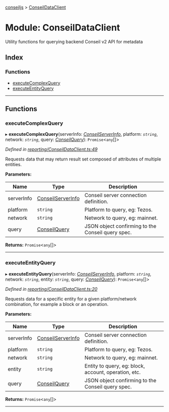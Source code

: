 [conseiljs](../README.md) > [ConseilDataClient](../modules/conseildataclient.md)

# Module: ConseilDataClient

Utility functions for querying backend Conseil v2 API for metadata

## Index

### Functions

* [executeComplexQuery](conseildataclient.md#executecomplexquery)
* [executeEntityQuery](conseildataclient.md#executeentityquery)

---

## Functions

<a id="executecomplexquery"></a>

###  executeComplexQuery

▸ **executeComplexQuery**(serverInfo: *[ConseilServerInfo](../interfaces/conseilserverinfo.md)*, platform: *`string`*, network: *`string`*, query: *[ConseilQuery](../interfaces/conseilquery.md)*): `Promise`<`any`[]>

*Defined in [reporting/ConseilDataClient.ts:49](https://github.com/Cryptonomic/ConseilJS/blob/688e74f/src/reporting/ConseilDataClient.ts#L49)*

Requests data that may return result set composed of attributes of multiple entities.

**Parameters:**

| Name | Type | Description |
| ------ | ------ | ------ |
| serverInfo | [ConseilServerInfo](../interfaces/conseilserverinfo.md) |  Conseil server connection definition. |
| platform | `string` |  Platform to query, eg: Tezos. |
| network | `string` |  Network to query, eg: mainnet. |
| query | [ConseilQuery](../interfaces/conseilquery.md) |  JSON object confirming to the Conseil query spec. |

**Returns:** `Promise`<`any`[]>

___
<a id="executeentityquery"></a>

###  executeEntityQuery

▸ **executeEntityQuery**(serverInfo: *[ConseilServerInfo](../interfaces/conseilserverinfo.md)*, platform: *`string`*, network: *`string`*, entity: *`string`*, query: *[ConseilQuery](../interfaces/conseilquery.md)*): `Promise`<`any`[]>

*Defined in [reporting/ConseilDataClient.ts:20](https://github.com/Cryptonomic/ConseilJS/blob/688e74f/src/reporting/ConseilDataClient.ts#L20)*

Requests data for a specific entity for a given platform/network combination, for example a block or an operation.

**Parameters:**

| Name | Type | Description |
| ------ | ------ | ------ |
| serverInfo | [ConseilServerInfo](../interfaces/conseilserverinfo.md) |  Conseil server connection definition. |
| platform | `string` |  Platform to query, eg: Tezos. |
| network | `string` |  Network to query, eg: mainnet. |
| entity | `string` |  Entity to query, eg: block, account, operation, etc. |
| query | [ConseilQuery](../interfaces/conseilquery.md) |  JSON object confirming to the Conseil query spec. |

**Returns:** `Promise`<`any`[]>

___

